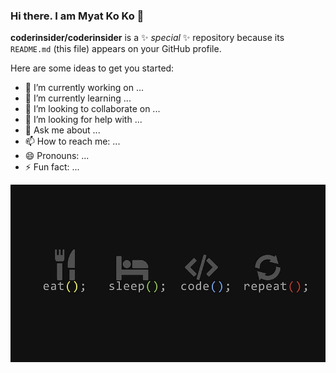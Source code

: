 ### Hi there. I am Myat Ko Ko 👋

**coderinsider/coderinsider** is a ✨ _special_ ✨ repository because its `README.md` (this file) appears on your GitHub profile.

Here are some ideas to get you started:

- 🔭 I’m currently working on ...
- 🌱 I’m currently learning ...
- 👯 I’m looking to collaborate on ...
- 🤔 I’m looking for help with ...
- 💬 Ask me about ...
- 📫 How to reach me: ...
- 😄 Pronouns: ...
- ⚡ Fun fact: ...

<p style="width:100%; height: 300px;">
  <img src="technology-code-programming-programmer.jpg" style="object-fit: cover;" alt="Programmer Life's without she" />
</p>
